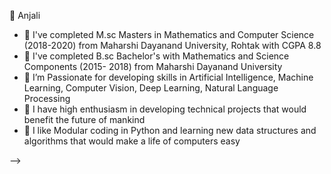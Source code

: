 
👋 Anjali

- 🔭 I've completed M.sc Masters in Mathematics and Computer Science (2018-2020) from Maharshi Dayanand University, Rohtak with CGPA 8.8
- 🌱 I've completed B.sc Bachelor's with Mathematics and Science Components (2015- 2018) from Maharshi Dayanand University
- 👯 I’m Passionate for developing skills in Artificial Intelligence, Machine Learning, Computer Vision, Deep Learning, Natural Language Processing
- 🤔 I have high enthusiasm in developing technical projects that would benefit the future of mankind 
- 💬 I like Modular coding in Python and learning new data structures and algorithms that would make a life of computers easy

-->
